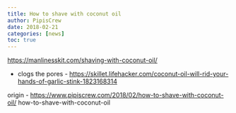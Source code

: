 ```yaml
---
title: How to shave with coconut oil
author: PipisCrew
date: 2018-02-21
categories: [news]
toc: true
---
```


https://manlinesskit.com/shaving-with-coconut-oil/

+ clogs the pores - https://skillet.lifehacker.com/coconut-oil-will-rid-your-hands-of-garlic-stink-1823168314

origin - https://www.pipiscrew.com/2018/02/how-to-shave-with-coconut-oil/ how-to-shave-with-coconut-oil